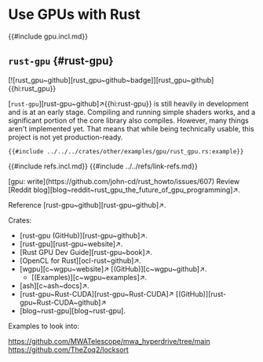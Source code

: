 # Use GPUs with Rust

{{#include gpu.incl.md}}

## `rust-gpu` {#rust-gpu}

[![rust_gpu~github][rust_gpu~github~badge]][rust_gpu~github]{{hi:rust_gpu}}

[`rust-gpu`][rust-gpu~github]↗{{hi:rust-gpu}} is still heavily in development and is at an early stage. Compiling and running simple shaders works, and a significant portion of the core library also compiles. However, many things aren't implemented yet. That means that while being technically usable, this project is not yet production-ready.

```rust,editable
{{#include ../../../crates/other/examples/gpu/rust_gpu.rs:example}}
```

{{#include refs.incl.md}}
{{#include ../../refs/link-refs.md}}

<div class="hidden">
[gpu: write](https://github.com/john-cd/rust_howto/issues/607)
Review [Reddit blog][blog~reddit~rust_gpu_the_future_of_gpu_programming]↗.

Reference [rust-gpu~github][rust-gpu~github]↗.

Crates:

- [rust-gpu (GitHub)][rust-gpu~github]↗.
- [rust-gpu][rust-gpu~website]↗.
- [Rust GPU Dev Guide][rust-gpu~book]↗.
- [OpenCL for Rust][ocl-rust~github]↗.
- [wgpu][c~wgpu~website]↗ [(GitHub)][c~wgpu~github]↗.
  - [(Examples)][c~wgpu~examples]↗.
- [ash][c~ash~docs]↗.
- [rust-gpu~Rust-CUDA][rust-gpu~Rust-CUDA]↗ [(GitHub)][rust-gpu~Rust-CUDA~github]↗
- [blog~rust-gpu][blog~rust-gpu].

Examples to look into:

<https://github.com/MWATelescope/mwa_hyperdrive/tree/main>
<https://github.com/TheZoq2/locksort>

</div>
